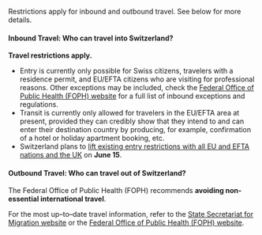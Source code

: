 Restrictions apply for inbound and outbound travel. See below for more details.

#### Inbound Travel: Who can travel into Switzerland?

**Travel restrictions apply.**

- Entry is currently only possible for Swiss citizens, travelers with a residence permit, and EU/EFTA citizens who are visiting for professional reasons. Other exceptions may be included, check the [Federal Office of Public Health (FOPH) website](https://www.sem.admin.ch/sem/en/home/aktuell/aktuell/faq-einreiseverweigerung.html) for a full list of inbound exceptions and regulations.
- Transit is currently only allowed for travelers in the EU/EFTA area at present, provided they can credibly show that they intend to and can enter their destination country by producing, for example, confirmation of a hotel or holiday apartment booking, etc.
- Switzerland plans to [lift existing entry restrictions with all EU and EFTA nations and the UK](https://lenews.ch/2020/06/08/coronavirus-switzerland-to-reopen-borders-with-eu-efta-and-uk-on-15-june/) on **June 15**.

#### Outbound Travel: Who can travel out of Switzerland?

The Federal Office of Public Health (FOPH) recommends **avoiding non-essential international travel**.

For the most up–to–date travel information, refer to the [State Secretariat for Migration website](https://www.sem.admin.ch/sem/en/home/aktuell/aktuell/faq-einreiseverweigerung.html) or the [Federal Office of Public Health (FOPH) website](https://www.sem.admin.ch/sem/en/home/aktuell/aktuell/faq-einreiseverweigerung.html).
